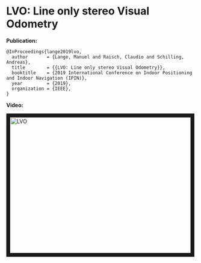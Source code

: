 # LVO: Line only stereo Visual Odometry


**Publication:**
```
@InProceedings{lange2019lvo,
  author       = {Lange, Manuel and Raisch, Claudio and Schilling, Andreas},
  title        = {{LVO: Line only stereo Visual Odometry}},
  booktitle    = {2019 International Conference on Indoor Positioning and Indoor Navigation (IPIN)},
  year         = {2019},
  organization = {IEEE},
}
```

**Video:**

<a href="http://www.youtube.com/embed/mqBNOvoWC84
" target="_blank"><img src="http://img.youtube.com/vi/mqBNOvoWC84/0.jpg" 
alt="LVO" width="480" height="360" border="10" /></a>
